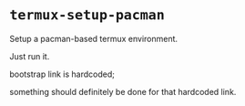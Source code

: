 # `termux-setup-pacman`

Setup a pacman-based termux environment.

Just run it.

bootstrap link is hardcoded;

something should definitely be done for that hardcoded link.
